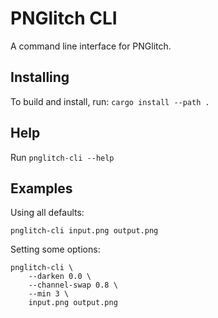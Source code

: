 # PNGlitch CLI

A command line interface for PNGlitch.

## Installing

To build and install, run: `cargo install --path .`

## Help

Run `pnglitch-cli --help`

## Examples

Using all defaults:

    pnglitch-cli input.png output.png

Setting some options:

    pnglitch-cli \
        --darken 0.0 \
        --channel-swap 0.8 \
        --min 3 \
        input.png output.png
